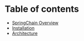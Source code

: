 # Table of contents

* [SpringChain Overview](/README.md)
* [Installation](install.md)
* [Architecture](architecture.md)
